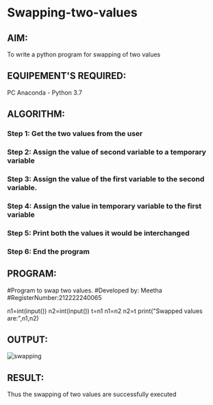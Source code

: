 # Swapping-two-values
## AIM:
To write a python program for swapping of two values
## EQUIPEMENT'S REQUIRED: 
PC
Anaconda - Python 3.7
## ALGORITHM: 
### Step 1: Get the two values from the user
### Step 2: Assign the value of second variable to a temporary variable 
### Step 3: Assign the value of the first variable to the second variable.
### Step 4:  Assign the value in temporary variable to the first variable
### Step 5: Print both the values it would be interchanged
### Step 6: End the program
## PROGRAM:
#Program to swap two values.
#Developed by: Meetha
#RegisterNumber:212222240065

n1=int(input())
n2=int(input())
t=n1
n1=n2
n2=t
print("Swapped values are:",n1,n2)

## OUTPUT:
![swapping](https://user-images.githubusercontent.com/119401038/224907599-1b009a44-7973-49dc-ba3d-f8983a4bebb7.png)

## RESULT:
Thus the swapping of two values are successfully executed



